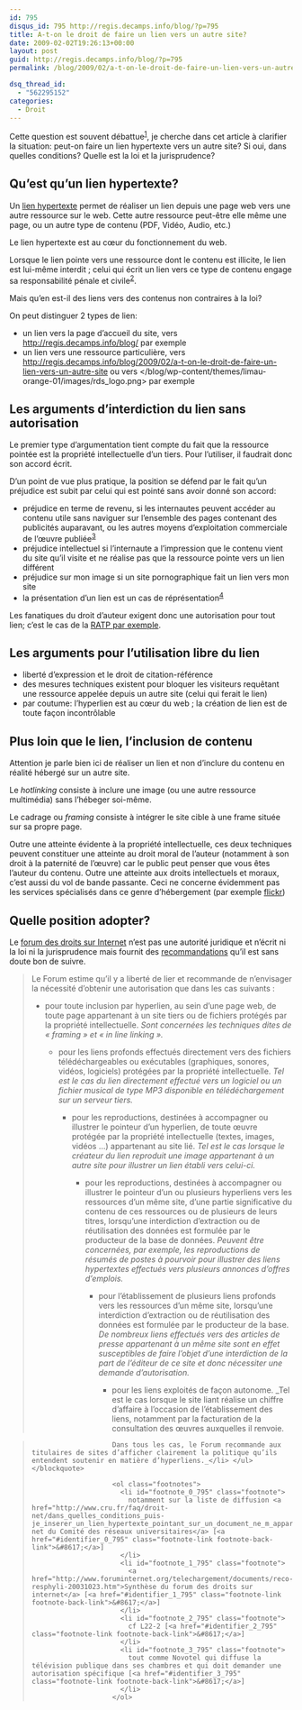 ```yaml
---
id: 795
disqus_id: 795 http://regis.decamps.info/blog/?p=795
title: A-t-on le droit de faire un lien vers un autre site?
date: 2009-02-02T19:26:13+00:00
layout: post
guid: http://regis.decamps.info/blog/?p=795
permalink: /blog/2009/02/a-t-on-le-droit-de-faire-un-lien-vers-un-autre-site/

dsq_thread_id:
  - "562295152"
categories:
  - Droit
---
```

Cette question est souvent débattue<sup><a href="#footnote_0_795" id="identifier_0_795" class="footnote-link footnote-identifier-link" title="notamment sur la liste de diffusion droit-net du Comit&eacute; des r&eacute;seaux universitaires">1</a></sup>, je cherche dans cet article à clarifier la situation: peut-on faire un lien hypertexte vers un autre site? Si oui, dans quelles conditions? Quelle est la loi et la jurisprudence?
  
<!--more-->

## Qu’est qu’un lien hypertexte?

Un [lien hypertexte](http://fr.wikipedia.org/wiki/Lien_hypertexte) permet de réaliser un lien depuis une page web vers une autre ressource sur le web. Cette autre ressource peut-être elle même une page, ou un autre type de contenu (PDF, Vidéo, Audio, etc.)

Le lien hypertexte est au cœur du fonctionnement du web.

Lorsque le lien pointe vers une ressource dont le contenu est illicite, le lien est lui-même interdit ; celui qui écrit un lien vers ce type de contenu engage sa responsabilité pénale et civile<sup><a href="#footnote_1_795" id="identifier_1_795" class="footnote-link footnote-identifier-link" title="Synth&egrave;se du forum des droits sur internet">2</a></sup>. 

Mais qu’en est-il des liens vers des contenus non contraires à la loi?

On peut distinguer 2 types de lien:

  * un lien vers la page d’accueil du site, vers <http://regis.decamps.info/blog/> par exemple
  * un lien vers une ressource particulière, vers <http://regis.decamps.info/blog/2009/02/a-t-on-le-droit-de-faire-un-lien-vers-un-autre-site> ou vers </blog/wp-content/themes/limau-orange-01/images/rds_logo.png> par exemple

## Les arguments d’interdiction du lien sans autorisation

Le premier type d’argumentation tient compte du fait que la ressource pointée est la propriété intellectuelle d’un tiers. Pour l’utiliser, il faudrait donc son accord écrit.

D’un point de vue plus pratique, la position se défend par le fait qu’un préjudice est subit par celui qui est pointé sans avoir donné son accord:

  * préjudice en terme de revenu, si les internautes peuvent accéder au contenu utile sans naviguer sur l’ensemble des pages contenant des publicités auparavant, ou les autres moyens d’exploitation commerciale de l’œuvre publiée<sup><a href="#footnote_2_795" id="identifier_2_795" class="footnote-link footnote-identifier-link" title="cf L22-2">3</a></sup>
  * préjudice intellectuel si l’internaute a l’impression que le contenu vient du site qu’il visite et ne réalise pas que la ressource pointe vers un lien différent
  * préjudice sur mon image si un site pornographique fait un lien vers mon site
  * la présentation d’un lien est un cas de réprésentation<sup><a href="#footnote_3_795" id="identifier_3_795" class="footnote-link footnote-identifier-link" title="tout comme Novotel qui diffuse la t&eacute;l&eacute;vision publique dans ses chambres et qui doit demander une autorisation sp&eacute;cifique">4</a></sup>

Les fanatiques du droit d’auteur exigent donc une autorisation pour tout lien; c’est le cas de la [RATP par exemple](http://formats-ouverts.org/blog/2008/02/22/1505-liens-hypertextes-vers-ratpfr).

## Les arguments pour l’utilisation libre du lien

  * liberté d’expression et le droit de citation-référence
  * des mesures techniques existent pour bloquer les visiteurs requêtant une ressource appelée depuis un autre site (celui qui ferait le lien)
  * par coutume: l’hyperlien est au cœur du web ; la création de lien est de toute façon incontrôlable

## Plus loin que le lien, l’inclusion de contenu

Attention je parle bien ici de réaliser un lien et non d’inclure du contenu en réalité hébergé sur un autre site.

Le _hotlinking_ consiste à inclure une image (ou une autre ressource multimédia) sans l’hébeger soi-même. 

Le cadrage ou _framing_ consiste à intégrer le site cible à une frame située sur sa propre page. 

Outre une atteinte évidente à la propriété intellectuelle, ces deux techniques peuvent constituer une atteinte au droit moral de l’auteur (notamment à son droit à la paternité de l’œuvre) car le public peut penser que vous êtes l’auteur du contenu. Outre une atteinte aux droits intellectuels et moraux, c’est aussi du vol de bande passante. Ceci ne concerne évidemment pas les services spécialisés dans ce genre d’hébergement (par exemple [flickr](http://flickr.com/))

## Quelle position adopter?

Le [forum des droits sur Internet](http://www.foruminternet.org/) n’est pas une autorité juridique et n’écrit ni la loi ni la jurisprudence mais fournit des [recommandations](http://www.foruminternet.org/telechargement/documents/reco-hyli-20030303.htm) qu’il est sans doute bon de suivre.

> Le Forum estime qu’il y a liberté de lier et recommande de n’envisager la nécessité d’obtenir une autorisation que dans les cas suivants :
> 
>   * pour toute inclusion par hyperlien, au sein d’une page web, de toute page appartenant à un site tiers ou de fichiers protégés par la propriété intellectuelle. 
>     _Sont concernées les techniques dites de « framing » et « in line linking »._ </li> 
>     
>       * pour les liens profonds effectués directement vers des fichiers télédéchargeables ou exécutables (graphiques, sonores, vidéos, logiciels) protégées par la propriété intellectuelle. 
>         _Tel est le cas du lien directement effectué vers un logiciel ou un fichier musical de type MP3 disponible en télédéchargement sur un serveur tiers._ </li> 
>         
>           * pour les reproductions, destinées à accompagner ou illustrer le pointeur d’un hyperlien, de toute œuvre protégée par la propriété intellectuelle (textes, images, vidéos …) appartenant au site lié. 
>             _Tel est le cas lorsque le créateur du lien reproduit une image appartenant à un autre site pour illustrer un lien établi vers celui-ci._</li> 
>             
>               * pour les reproductions, destinées à accompagner ou illustrer le pointeur d’un ou plusieurs hyperliens vers les ressources d’un même site, d’une partie significative du contenu de ces ressources ou de plusieurs de leurs titres, lorsqu’une interdiction d’extraction ou de réutilisation des données est formulée par le producteur de la base de données. 
>                  _Peuvent être concernées, par exemple, les reproductions de résumés de postes à pourvoir pour illustrer des liens hypertextes effectués vers plusieurs annonces d’offres d’emplois._ </li> 
>                 
>                   * pour l’établissement de plusieurs liens profonds vers les ressources d’un même site, lorsqu’une interdiction d’extraction ou de réutilisation des données est formulée par le producteur de la base. 
>                     _De nombreux liens effectués vers des articles de presse appartenant à un même site sont en effet susceptibles de faire l’objet d’une interdiction de la part de l’éditeur de ce site et donc nécessiter une demande d’autorisation._ </li> 
>                     
>                       * pour les liens exploités de façon autonome. 
>                         _Tel est le cas lorsque le site liant réalise un chiffre d’affaire à l’occasion de l’établissement des liens, notamment par la facturation de la consultation des œuvres auxquelles il renvoie.
  
>                         Dans tous les cas, le Forum recommande aux titulaires de sites d’afficher clairement la politique qu’ils entendent soutenir en matière d’hyperliens._</li> </ul> </blockquote> 
>                         
>                         <ol class="footnotes">
>                           <li id="footnote_0_795" class="footnote">
>                             notamment sur la liste de diffusion <a href="http://www.cru.fr/faq/droit-net/dans_quelles_conditions_puis-je_inserer_un_lien_hypertexte_pointant_sur_un_document_ne_m_appartenant_pas">droit-net du Comité des réseaux universitaires</a> [<a href="#identifier_0_795" class="footnote-link footnote-back-link">&#8617;</a>]
>                           </li>
>                           <li id="footnote_1_795" class="footnote">
>                             <a href="http://www.foruminternet.org/telechargement/documents/reco-resphyli-20031023.htm">Synthèse du forum des droits sur internet</a> [<a href="#identifier_1_795" class="footnote-link footnote-back-link">&#8617;</a>]
>                           </li>
>                           <li id="footnote_2_795" class="footnote">
>                             cf L22-2 [<a href="#identifier_2_795" class="footnote-link footnote-back-link">&#8617;</a>]
>                           </li>
>                           <li id="footnote_3_795" class="footnote">
>                             tout comme Novotel qui diffuse la télévision publique dans ses chambres et qui doit demander une autorisation spécifique [<a href="#identifier_3_795" class="footnote-link footnote-back-link">&#8617;</a>]
>                           </li>
>                         </ol>
